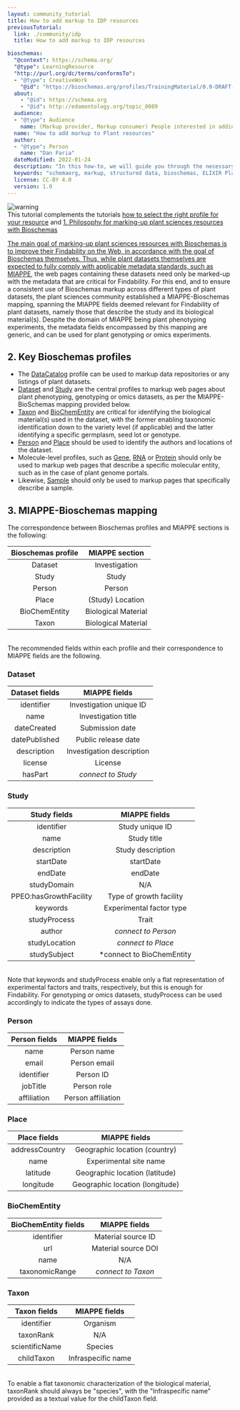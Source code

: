 ```yaml
---
layout: community_tutorial
title: How to add markup to IDP resources
previousTutorial:
  link: ./community/idp
  title: How to add markup to IDP resources

bioschemas:
  "@context": https://schema.org/
  "@type": LearningResource
  "http://purl.org/dc/terms/conformsTo":
  - "@type": CreativeWork
    "@id": "https://bioschemas.org/profiles/TrainingMaterial/0.9-DRAFT-2020_12_08/"
  about:
    - "@id": https://schema.org
    - "@id": http://edamontology.org/topic_0089
  audience:
  - "@type": Audience
    name: (Markup provider, Markup consumer) People interested in adding Bioschemas markup to their own Plant resource
  name: "How to add markup to Plant resources"
  author:
  - "@type": Person
    name: "Dan Faria"
  dateModified: 2022-01-24
  description: "In this how-to, we will guide you through the necessary steps in order to get a JSON-LD markup describing your own IPlantDP resource using a Bioschemas profile"
  keywords: "schemaorg, markup, structured data, bioschemas, ELIXIR Plant Community"
  license: CC-BY 4.0
  version: 1.0
---
```


<div class="col d-flex align-items-start rounded p-4 mb-4 mt-3 shadow">
  <img class="align-self-center me-3" src="{{ '/tutorials/images/exclamation_mark.png' | relative_url }}" alt="warning">
  <div>
      This tutorial complements the tutorials <a href="./howto_right_profile">how to select the right profile for your resource</a> and
      <a href="./howto_add_markup>how to mark up your own resource with Bioschemas</a> for resources from the plant sciences, so please
      check these tutorial first.
  </div>
</div> 


## 1. Philosophy for marking-up plant sciences resources with Bioschemas
The main goal of marking-up plant sciences resources with Bioschemas is to improve their Findability on the Web, in accordance with the goal of Bioschemas themselves.
Thus, while plant datasets themselves are expected to fully comply with applicable metadata standards, such as [MIAPPE](https://www.miappe.org/), the web pages
containing these datasets need only be marked-up with the metadata that are critical for Findability. For this end, and to ensure a consistent use of Bioschemas markup
across different types of plant datasets, the plant sciences community established a MIAPPE-Bioschemas mapping, spanning the MIAPPE fields deemed relevant for
Findability of plant datasets, namely those that describe the study and its biological material(s). Despite the domain of MIAPPE being plant phenotyping experiments,
the metadata fields encompassed by this mapping are generic, and can be used for plant genotyping or omics experiments.

## 2. Key Bioschemas profiles
- The [DataCatalog](https://schema.org/DataCatalog) profile can be used to markup data repositories or any listings of plant datasets.
- [Dataset](https://schema.org/Dataset) and [Study](https://bioschemas.org/Study) are the central profiles to markup web pages about plant phenotyping, genotyping or omics datasets, as per the MIAPPE-BioSchemas mapping provided below.
- [Taxon](https://bioschemas.org/Taxon) and [BioChemEntity](https://bioschemas.org/BioChemEntity) are critical for identifying the biological material(s) used in the dataset, with the former enabling taxonomic identification down to the variety level (if applicable) and the latter identifying a specific germplasm, seed lot or genotype.
- [Person](https://schema.org/Person) and [Place](https://schema.org/Place) should be used to identify the authors and locations of the dataset.
- Molecule-level profiles, such as [Gene](https://bioschemas.org/Gene), [RNA](https://bioschemas.org/RNA) or [Protein](https://bioschemas.org/Protein) should only be used to markup web pages that describe a specific molecular entity, such as in the case of plant genome portals.
- Likewise, [Sample](https://bioschemas.org/Sample) should only be used to markup pages that specifically describe a sample.

## 3. MIAPPE-Bioschemas mapping

The correspondence between Bioschemas profiles and MIAPPE sections is the following:

| Bioschemas profile | MIAPPE section      |
|:------------------:|:-------------------:|
| Dataset            | Investigation       |
| Study              | Study               |
| Person             | Person              |
| Place              | (Study) Location    |
| BioChemEntity      | Biological Material |
| Taxon              | Biological Material |

<br/>
The recommended fields within each profile and their correspondence to MIAPPE fields are the following.

### Dataset

| Dataset fields | MIAPPE fields             |
|:--------------:|:-------------------------:|
| identifier     | Investigation unique ID   |
| name	         | Investigation title       |
| dateCreated    | Submission date           |
| datePublished	 | Public release date       |
| description    | Investigation description |
| license        | License                   |
| hasPart        | *connect to Study*        |

### Study

| Study fields           | MIAPPE fields             |
|:----------------------:|:-------------------------:|
| identifier             | Study unique ID           |
| name                   | Study title               |
| description            | Study description         |
| startDate              | startDate                 |
| endDate                | endDate                   |
| studyDomain            | N/A                       |
| PPEO:hasGrowthFacility | Type of growth facility   |
| keywords               | Experimental factor type  |
| studyProcess           | Trait                     |
| author                 | *connect to Person*       |
| studyLocation          | *connect to Place*        |
| studySubject           | *connect to BioChemEntity |

<br/>
Note that keywords and studyProcess enable only a flat representation of experimental factors and traits, respectively, but this is enough for Findability.
For genotyping or omics datasets, studyProcess can be used accordingly to indicate the types of assays done.

### Person

| Person fields  | MIAPPE fields      |
|:--------------:|:------------------:|
| name	         | Person name        |
| email	         | Person email       |
| identifier     | Person ID          |
| jobTitle       | Person role        |
| affiliation    | Person affiliation |

### Place

| Place  fields  | MIAPPE fields                   |
|:--------------:|:-------------------------------:|
| addressCountry | Geographic location (country)   |
| name           | Experimental site name          |
| latitude       | Geographic location (latitude)  |
| longitude      | Geographic location (longitude) |

### BioChemEntity

| BioChemEntity fields   | MIAPPE fields        |
|:----------------------:|:--------------------:|
| identifier             | Material source ID   |
| url                    | Material source DOI  |
| name                   | N/A                  |
| taxonomicRange         | *connect to Taxon*   |

### Taxon

| Taxon fields   | MIAPPE fields        |
|:--------------:|:--------------------:|
| identifier     | Organism             |
| taxonRank      | N/A                  |
| scientificName | Species              |
| childTaxon     | Infraspecific name   |

<br/>
To enable a flat taxonomic characterization of the biological material, taxonRank should always be "species", with the "Infraspecific name" provided as a textual value for the childTaxon field.